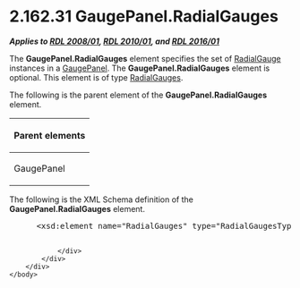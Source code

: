 <html dir="LTR" xmlns:mshelp="http://msdn.microsoft.com/mshelp" xmlns:ddue="http://ddue.schemas.microsoft.com/authoring/2003/5" xmlns:xlink="http://www.w3.org/1999/xlink" xmlns:tool="http://www.microsoft.com/tooltip">
    <head>
        <meta http-equiv="Content-Type" content="text/html; CHARSET=utf-8"></meta>
        <meta name="save" content="history"></meta>
        <title>2.162.31 GaugePanel.RadialGauges</title>
        <xml>
            <mshelp:toctitle title="2.162.31 GaugePanel.RadialGauges"></mshelp:toctitle>
            <mshelp:rltitle title="[MS-RDL]: GaugePanel.RadialGauges"></mshelp:rltitle>
            <mshelp:keyword index="A" term="4c4afade-4930-40af-8343-72f51910facb"></mshelp:keyword>
            <mshelp:attr name="DCSext.ContentType" value="open specification"></mshelp:attr>
            <mshelp:attr name="AssetID" value="4c4afade-4930-40af-8343-72f51910facb"></mshelp:attr>
            <mshelp:attr name="TopicType" value="kbRef"></mshelp:attr>
            <mshelp:attr name="DCSext.Title" value="[MS-RDL]: GaugePanel.RadialGauges" />
        </xml>
    </head>
    <body>
        <div id="header">
            <h1 class="heading">2.162.31 GaugePanel.RadialGauges</h1>
        </div>
        <div id="mainSection">
            <div id="mainBody">
                <div id="allHistory" class="saveHistory"></div>
                <div id="sectionSection0" class="section" name="collapseableSection">
                    

<p><b><i>Applies to </i></b><a href="1e855f94-4617-47e4-b89e-0856c6cb420f.htm"><b><i>RDL 2008/01</i></b></a><b><i>,
</i></b><a href="3428e690-a348-4ec7-8a6a-8efb42d2cdee.htm"><b><i>RDL 2010/01</i></b></a><b><i>,
and </i></b><a href="52ce3983-2bfc-4e72-9359-42aaf5fe4509.htm"><b><i>RDL 2016/01</i></b></a></p>

<p>The <b>GaugePanel.RadialGauges</b> element specifies the set
of <a href="2e113607-ee33-4abd-9ae3-6607c10d3c8a.htm">RadialGauge</a>
instances in a <a href="f01744d3-79fa-4f30-94bf-a1ffa6bde2ac.htm">GaugePanel</a>.
The <b>GaugePanel.RadialGauges</b> element is optional. This element is of type
<a href="dd0287b9-ba20-413b-b1de-69db6653b0b9.htm">RadialGauges</a>.</p>

<p>The following is the parent element of the <b>GaugePanel.RadialGauges</b>
element.</p>

<table>
 <thead>
  <tr>
   <th>
   <p>Parent elements</p>
   </th>
  </tr>
 </thead>
 <tr>
  <td>
  <p>GaugePanel </p>
  </td>
 </tr>
</table>

<p>The following is the XML Schema definition of the <b>GaugePanel.RadialGauges</b>
element.           </p>

<dl>
<dd>
<div><pre> &lt;xsd:element name=&quot;RadialGauges&quot; type=&quot;RadialGaugesType&quot; minOccurs=&quot;0&quot;&gt;
  
</pre></div>
</dd></dl>


                </div>
            </div>
        </div>
    </body>
</html>